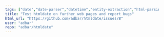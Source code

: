 ```yaml
---
tags: ["date","date-parser","datetime","entity-extraction","html-parsing","information-extraction","lxml","metadata","metadata-extraction","natural-language-processing","nlp","parsing","time","up-for-grabs","web-scraping","webscraping"]
title: "Test htmldate on further web pages and report bugs"
html_url: "https://github.com/adbar/htmldate/issues/8"
user: "adbar"
repo: "adbar/htmldate"
---
```


